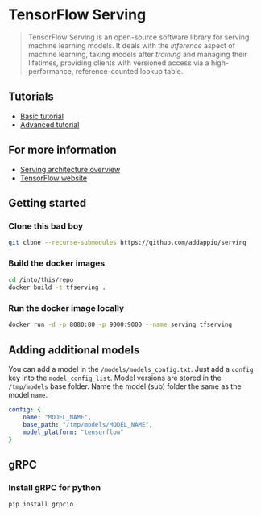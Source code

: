 # TensorFlow Serving

>TensorFlow Serving is an open-source software library for serving
machine learning models. It deals with the *inference* aspect of machine
learning, taking models after *training* and managing their lifetimes, providing
clients with versioned access via a high-performance, reference-counted lookup
table.

## Tutorials

* [Basic tutorial](tensorflow_serving/g3doc/serving_basic.md)
* [Advanced tutorial](tensorflow_serving/g3doc/serving_advanced.md)

## For more information

* [Serving architecture overview](tensorflow_serving/g3doc/architecture_overview.md)
* [TensorFlow website](http://tensorflow.org)

## Getting started

### Clone this bad boy
```bash
git clone --recurse-submodules https://github.com/addappio/serving
```

### Build the docker images
```bash
cd /into/this/repo
docker build -t tfserving .
```

### Run the docker image locally
```bash
docker run -d -p 8080:80 -p 9000:9000 --name serving tfserving
```

## Adding additional models
You can add a model in the `/models/models_config.txt`. Just add a `config` key into the `model_config_list`. 
Model versions are stored in the `/tmp/models` base folder. Name the model (sub) folder the same as the model `name`.

```yaml
config: {
    name: "MODEL_NAME",
    base_path: "/tmp/models/MODEL_NAME",
    model_platform: "tensorflow"
}
```

## gRPC 

### Install gRPC for python
```bash
pip install grpcio
```
